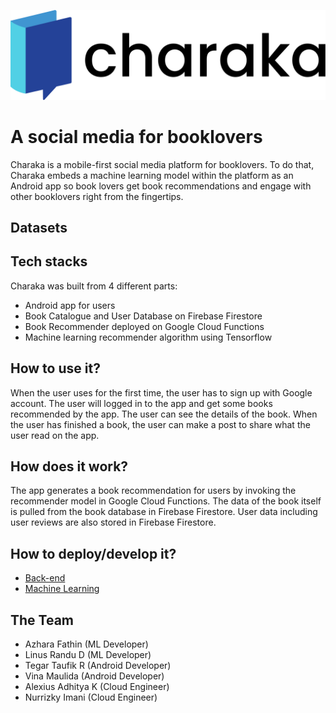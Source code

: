 ![Charaka Logo](logo.png)
# A social media for booklovers
Charaka is a mobile-first social media platform for booklovers. To do that, Charaka embeds a machine learning model within the platform as an Android app so book
lovers get book recommendations and engage with other booklovers right from the fingertips.

## Datasets

## Tech stacks
Charaka was built from 4 different parts:
* Android app for users
* Book Catalogue and User Database on Firebase Firestore 
* Book Recommender deployed on Google Cloud Functions
* Machine learning recommender algorithm using Tensorflow

## How to use it?
When the user uses for the first time, the user has to sign up with Google account. The user will logged in to the app and get some books recommended by the app. The user can see the details of the book. When the user has finished a book, the user can make a post to share what the user read on the app.

## How does it work?
The app generates a book recommendation for users by invoking the recommender model in Google Cloud Functions. The data of the book itself is pulled from the book database in Firebase Firestore. User data including user reviews are also stored in Firebase Firestore.

## How to deploy/develop it?
* [Back-end](https://github.com/nurrizkyimani/bangkit-api-backend)
* [Machine Learning](https://github.com/Barragan17/Charaka/tree/master/Colab)

## The Team
* Azhara Fathin (ML Developer)
* Linus Randu D (ML Developer)
* Tegar Taufik R (Android Developer)
* Vina Maulida (Android Developer)
* Alexius Adhitya K (Cloud Engineer)
* Nurrizky Imani (Cloud Engineer)
